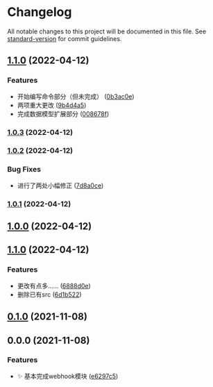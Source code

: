 # Changelog

All notable changes to this project will be documented in this file. See [standard-version](https://github.com/conventional-changelog/standard-version) for commit guidelines.

## [1.1.0](https://e.coding.net/sakurarealm/sakurarealmbot/yuque/compare/v1.0.3...v1.1.0) (2022-04-12)


### Features

* 开始编写命令部分（但未完成） ([0b3ac0e](https://e.coding.net/sakurarealm/sakurarealmbot/yuque/commit/0b3ac0eceebb8330f8d8b7d2c2df8cde5fc8dfa1))
* 两项重大更改 ([9b4d4a5](https://e.coding.net/sakurarealm/sakurarealmbot/yuque/commit/9b4d4a569758ad483d071417667c1a99762c1928))
* 完成数据模型扩展部分 ([008678f](https://e.coding.net/sakurarealm/sakurarealmbot/yuque/commit/008678f1e38c7078f4a2a144d77a2d2084ad27a3))

### [1.0.3](https://e.coding.net/sakurarealm/sakurarealmbot/yuque/compare/v1.0.2...v1.0.3) (2022-04-12)

### [1.0.2](https://e.coding.net/sakurarealm/sakurarealmbot/yuque/compare/v1.0.1...v1.0.2) (2022-04-12)


### Bug Fixes

* 进行了两处小幅修正 ([7d8a0ce](https://e.coding.net/sakurarealm/sakurarealmbot/yuque/commit/7d8a0cecbf3c6a243c0ec0d9be0b9b5ca8b3f241))

### [1.0.1](https://e.coding.net/sakurarealm/sakurarealmbot/yuque/compare/v1.0.0...v1.0.1) (2022-04-12)

## [1.0.0](https://e.coding.net/sakurarealm/sakurarealmbot/yuque/compare/v1.1.0...v1.0.0) (2022-04-12)

## [1.1.0](https://e.coding.net/sakurarealm/sakurarealmbot/yuque/compare/v0.1.0...v1.1.0) (2022-04-12)


### Features

* 更改有点多…… ([6888d0e](https://e.coding.net/sakurarealm/sakurarealmbot/yuque/commit/6888d0e2b97cbc3dbba2966297a89a345a7c970a))
* 删除已有src ([6d1b522](https://e.coding.net/sakurarealm/sakurarealmbot/yuque/commit/6d1b5221948b2588227a70e5c24be3cfd4a102ae))

## [0.1.0](https://e.coding.net/sakurarealm/sakurarealmbot/yuque/compare/v0.0.0...v0.1.0) (2021-11-08)

## 0.0.0 (2021-11-08)


### Features

* :sparkles: 基本完成webhook模块 ([e6297c5](https://e.coding.net/sakurarealm/sakurarealmbot/yuque/commit/e6297c531231294af344c8506cc17c277b82532b))
